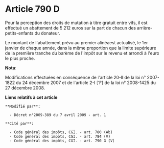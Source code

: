 # Article 790 D

Pour la perception des droits de mutation à titre gratuit entre vifs, il est effectué un abattement de 5 212 euros sur la
part de chacun des arrière-petits-enfants du donateur.

Le montant de l'abattement prévu au premier alinéaest actualisé, le 1er janvier de chaque année, dans la même proportion que
la limite supérieure de la première tranche du barème de l'impôt sur le revenu et arrondi à l'euro le plus proche.

**Nota:**

Modifications effectuées en conséquence de l'article 20-II de la loi n° 2007-1822 du 24 décembre 2007 et de l'article 2-I
[1°] de la loi n° 2008-1425 du 27 décembre 2008.

**Liens relatifs à cet article**

	**Modifié par**:

	  - Décret n°2009-389 du 7 avril 2009 - art. 1

	**Cité par**:

	  - Code général des impôts, CGI. - art. 780 (Ab)
	  - Code général des impôts, CGI. - art. 784 (V)
	  - Code général des impôts, CGI. - art. 790 G (V)
